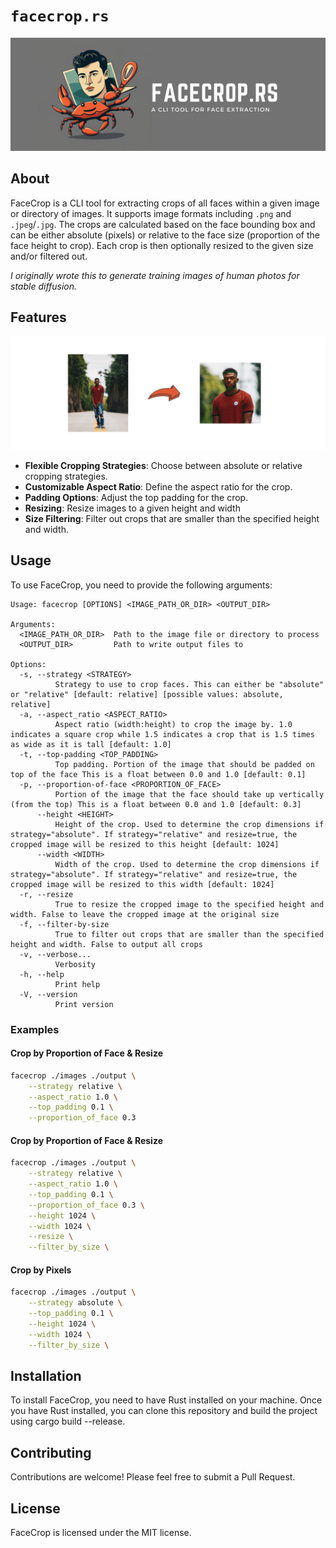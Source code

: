 # `facecrop.rs`

<img src="./assets/banner.png">

## About 

FaceCrop is a CLI tool for extracting crops of all faces within a given image or directory of images. It supports image formats including `.png` and `.jpeg`/`.jpg`. The crops are calculated based on the face bounding box and can be either absolute (pixels) or relative to the face size (proportion of the face height to crop). Each crop is then optionally resized to the given size and/or filtered out.

*I originally wrote this to generate training images of human photos for stable diffusion.*

## Features

<img src="./assets/example.png">

- **Flexible Cropping Strategies**: Choose between absolute or relative cropping strategies.
- **Customizable Aspect Ratio**: Define the aspect ratio for the crop.
- **Padding Options**: Adjust the top padding for the crop.
- **Resizing**: Resize images to a given height and width
- **Size Filtering**: Filter out crops that are smaller than the specified height and width.

## Usage

To use FaceCrop, you need to provide the following arguments:

```
Usage: facecrop [OPTIONS] <IMAGE_PATH_OR_DIR> <OUTPUT_DIR>

Arguments:
  <IMAGE_PATH_OR_DIR>  Path to the image file or directory to process
  <OUTPUT_DIR>         Path to write output files to

Options:
  -s, --strategy <STRATEGY>
          Strategy to use to crop faces. This can either be "absolute" or "relative" [default: relative] [possible values: absolute, relative]
  -a, --aspect_ratio <ASPECT_RATIO>
          Aspect ratio (width:height) to crop the image by. 1.0 indicates a square crop while 1.5 indicates a crop that is 1.5 times as wide as it is tall [default: 1.0]
  -t, --top-padding <TOP_PADDING>
          Top padding. Portion of the image that should be padded on top of the face This is a float between 0.0 and 1.0 [default: 0.1]
  -p, --proportion-of-face <PROPORTION_OF_FACE>
          Portion of the image that the face should take up vertically (from the top) This is a float between 0.0 and 1.0 [default: 0.3]
      --height <HEIGHT>
          Height of the crop. Used to determine the crop dimensions if strategy="absolute". If strategy="relative" and resize=true, the cropped image will be resized to this height [default: 1024]
      --width <WIDTH>
          Width of the crop. Used to determine the crop dimensions if strategy="absolute". If strategy="relative" and resize=true, the cropped image will be resized to this width [default: 1024]
  -r, --resize
          True to resize the cropped image to the specified height and width. False to leave the cropped image at the original size
  -f, --filter-by-size
          True to filter out crops that are smaller than the specified height and width. False to output all crops
  -v, --verbose...
          Verbosity
  -h, --help
          Print help
  -V, --version
          Print version
```

### Examples

#### Crop by Proportion of Face & Resize

```bash
facecrop ./images ./output \
    --strategy relative \
    --aspect_ratio 1.0 \
    --top_padding 0.1 \
    --proportion_of_face 0.3
```

#### Crop by Proportion of Face & Resize

```bash
facecrop ./images ./output \
    --strategy relative \
    --aspect_ratio 1.0 \
    --top_padding 0.1 \
    --proportion_of_face 0.3 \
    --height 1024 \
    --width 1024 \
    --resize \
    --filter_by_size \
```

#### Crop by Pixels

```bash
facecrop ./images ./output \
    --strategy absolute \
    --top_padding 0.1 \
    --height 1024 \
    --width 1024 \
    --filter_by_size \
```

## Installation

To install FaceCrop, you need to have Rust installed on your machine. Once you have Rust installed, you can clone this repository and build the project using cargo build --release.

## Contributing

Contributions are welcome! Please feel free to submit a Pull Request.

## License

FaceCrop is licensed under the MIT license.